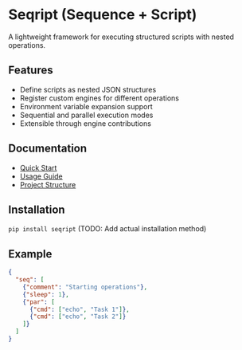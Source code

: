 # Seqript (Sequence + Script)

A lightweight framework for executing structured scripts with nested operations.

## Features
- Define scripts as nested JSON structures
- Register custom engines for different operations
- Environment variable expansion support
- Sequential and parallel execution modes
- Extensible through engine contributions

## Documentation
- [Quick Start](@doc/quick_start.md)
- [Usage Guide](@doc/usage.md)
- [Project Structure](@doc/structure.md)

## Installation
`pip install seqript` (TODO: Add actual installation method)

## Example
```json
{
  "seq": [
    {"comment": "Starting operations"},
    {"sleep": 1},
    {"par": [
      {"cmd": ["echo", "Task 1"]},
      {"cmd": ["echo", "Task 2"]}
    ]}
  ]
}
```